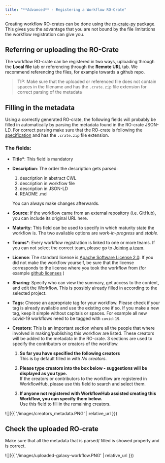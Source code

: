```yaml
---
title: "**Advanced** - Registering a Workflow RO-Crate"
---
```


Creating workflow RO-crates can be done using the [ro-crate-py](https://github.com/ResearchObject/ro-crate-py) package. This gives you the advantage that you are not bound by the file limitations the workflow registration can give you. 

## Referring or uploading the RO-Crate

The workflow RO-crate can be registered in two ways, uploading through the **Local file** tab or referencing through the **Remote URL** tab. We recommend referencing the files, for example towards a github repo. 

> TIP: Make sure that the uploaded or referenced file does not contain spaces in the filename and has the `.crate.zip` file extension for correct parsing of the metadata

## Filling in the metadata

Using a correctly generated RO-crate, the following fields will probably be filled in automatically by parsing the metadata found in the RO-crate JSON-LD. For correct parsing make sure that the RO-crate is following the [specification](../Workflow-RO-Crate) and has the `.crate.zip` file extension.

### The fields:
- **Title\***: This field is mandatory 

- **Description**: 
    The order the description gets parsed:

    1. description in abstract CWL
    2. description in workflow file
    3. description in JSON-LD
    4. README .md

    You can always make changes afterwards.

- **Source**: 
If the workflow came from an external repository (i.e. GitHub), you can include its original URL here.

- **Maturity**: This field can be used to specify in which maturity state the workflow is. The two available options are *work-in-progress* and *stable*.

- **Teams\***: Every workflow registration is linked to one or more teams. If you can not select the correct team, please go to [Joining a team](How-to-join-a-team.md).

- **License**: The standard license is [Apache Software License 2.0](https://opensource.org/licenses/Apache-2.0). If you did not make the workflow yourself, be sure that the license corresponds to the license where you took the workflow from (for example [github licenses](https://help.github.com/en/github/creating-cloning-and-archiving-repositories/licensing-a-repository) )

- **Sharing**: Specify who can view the summary, get access to the content, and edit the Workflow. This is possibly already filled in according to the selected project.

- **Tags**: Choose an appropriate tag for your workflow. Please check if your tag is already available and use the existing one if so. If you make a new tag, keep it simple without capitals or spaces. For example all new covid-19 workflows need to be tagged with `covid-19`.

- **Creators**: This is an important section where all the people that where involved in making/publishing this workflow are listed. These creators will be added to the metadata in the RO-crate. 
    3 sections are used to specify the contributors or creators of the workflow.

    1. **So far you have specified the following creators**\
    This is by default filled in with *No creators*.
    
    2. **Please type creators into the box below - suggestions will be displayed as you type.**\
    If the creators or contributors to the workflow are registered in WorkflowHub, please use this field to search and select them.                   
    
    3. **If anyone not registered with WorkflowHub assisted creating this Workflow, you can specify them below.**\
    Use this field to fill in the remaining creators.
    
![]({{ '/images/creators_metadata.PNG' | relative_url }}) 

##  Check the uploaded RO-crate

Make sure that all the metadata that is parsed/ filled is showed properly and is correct.

![]({{ '/images/uploaded-galaxy-workflow.PNG' | relative_url }}) 
